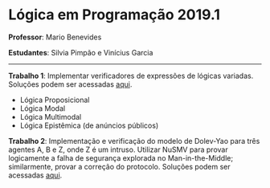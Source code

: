 # Lógica em Programação 2019.1

**Professor**: Mario Benevides

**Estudantes**: Silvia Pimpão e Vinícius Garcia

---

**Trabalho 1**:
Implementar verificadores de expressões de lógicas variadas. Soluções podem ser acessadas [aqui](https://vgarciasc.github.io/logic-programming).
- Lógica Proposicional
- Lógica Modal
- Lógica Multimodal
- Lógica Epistêmica (de anúncios públicos)

**Trabalho 2**:
Implementação e verificação do modelo de Dolev-Yao para três agentes A, B e Z, onde Z é um intruso. Utilizar NuSMV para provar logicamente a falha de segurança explorada no Man-in-the-Middle; similarmente, provar a correção do protocolo. Soluções podem ser acessadas [aqui](./trab-2/).
